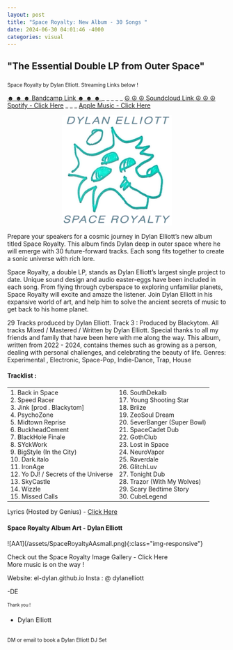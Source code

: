 ```yaml
---
layout: post
title: "Space Royalty: New Album - 30 Songs "
date: 2024-06-30 04:01:46 -4000
categories: visual
---
```


<h2>"The Essential Double LP from Outer Space"  </h2>
<sub>  Space Royalty by Dylan Elliott. Streaming Links below ! 
</sub>

[☻ ☻ ☻  Bandcamp Link ☻ ☻ ☻ ](https://dylanelliott.bandcamp.com/album/space-royalty)   _ _  _  _ _        [☮ ☮ ☮ Soundcloud Link ☮ ☮ ☮ ](https://soundcloud.com/poweredup/sets/spaceroyalty) 
[Spotify - Click Here](https://open.spotify.com/album/062UK8nuBeDepnUWAvUIiX?si=sRpvZUg2TPWMZK9SNSsQBg) _ _ _ [Apple Music - Click Here](https://music.apple.com/us/album/space-royalty/1754956482)
<p style="text-align: center;">
  <img src="/assets/SpaceRoyaltyAAsmall.png" alt="AA1" class="img-responsive" style="width: 50%;">
</p>

Prepare your speakers for a cosmic journey in Dylan Elliott’s new album titled Space Royalty. This album finds Dylan deep in outer space where he will emerge with 30 future-forward tracks. Each song fits together to create a sonic universe with rich lore. 

Space Royalty, a double LP, stands as Dylan Elliott’s largest single project to date. Unique sound design and audio easter-eggs have been included in each song. From flying through cyberspace to exploring unfamiliar planets, Space Royalty will excite and amaze the listener. Join Dylan Elliott in his expansive world of art, and help him to solve the ancient secrets of music to get back to his home planet. 

29 Tracks produced by Dylan Elliott. Track 3 : Produced by Blackytom. All tracks Mixed / Mastered / Written by Dylan Elliott. Special thanks to all my friends and family that have been here with me along the way. This album, written from 2022 - 2024, contains themes such as growing as a person, dealing with personal challenges, and celebrating the beauty of life. Genres: Experimental , Electronic, Space-Pop, Indie-Dance, Trap, House

<h4>Tracklist : </h4>
<table style="width:100%">
  <tr>
    <td>
1. Back in Space <br>
2. Speed Racer <br>
3. Jink [prod . Blackytom]  <br>
4. PsychoZone  <br>
5. Midtown Reprise  <br>
6. BuckheadCement <br>
7. BlackHole Finale <br>
8. SYckWork <br>
9. BigStyle (In the City) <br>
10. Dark.italo <br>
11. IronAge <br>
12. Yo DJ! / Secrets of the Universe <br>
13. SkyCastle <br>
14. Wizzle <br>
15. Missed Calls<br> 
 </td>
    <td>
16. SouthDekalb <br> 
17. Young Shooting Star <br> 
18. Briize <br> 
19. ZeoSoul Dream <br> 
20. 5everBanger (Super Bowl) <br> 
21. SpaceCadet Dub <br> 
22. GothClub <br> 
23. Lost in Space <br> 
24. NeuroVapor <br> 
25. Raverdale <br> 
26. GlitchLuv <br> 
27. Tonight Dub <br> 
28. Trazor (With My Wolves) <br> 
29. Scary Bedtime Story <br> 
30. CubeLegend 
  </td>
  </tr>
</table>

Lyrics (Hosted by Genius) - [Click Here ](https://genius.com/albums/Dylan-elliott/Space-royalty)
<h4>Space Royalty Album Art - Dylan Elliott  </h4>
![AA1](/assets/SpaceRoyaltyAAsmall.png){:class="img-responsive"}

Check out the Space Royalty Image Gallery - Click Here 
<br>
More music is on the way !

Website: el-dylan.github.io
Insta : @ dylanelliott

-DE

<sub><sup>Thank you !
<br>
- Dylan Elliott 
<br>
<sup>DM or email to book a Dylan Elliott DJ Set<sub>